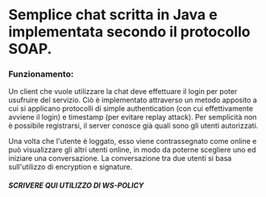 # Semplice chat scritta in Java e implementata secondo il protocollo SOAP.

### Funzionamento:

Un client che vuole utilizzare la chat deve effettuare il login per poter usufruire del servizio. Ciò è implementato attraverso un metodo apposito a cui si applicano protocolli di simple authentication (con cui effettivamente avviene il login) e timestamp (per evitare replay attack).
Per semplicità non è possibile registrarsi, il server conosce già quali sono gli utenti autorizzati.

Una volta che l'utente è loggato, esso viene contrassegnato come online e può visualizzare gli altri utenti online, in modo da poterne scegliere uno ed iniziare una conversazione.
La conversazione tra due utenti si basa sull'utilizzo di encryption e signature.

##### SCRIVERE QUI UTILIZZO DI WS-POLICY
